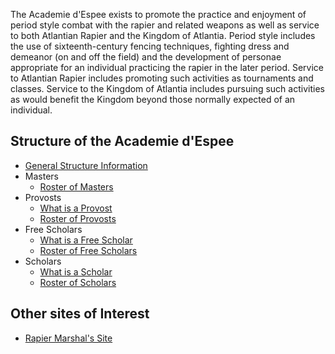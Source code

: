 ---
---

The Academie d'Espee exists to promote the practice and enjoyment of period style combat with the rapier and related weapons as well as service to both Atlantian Rapier and the Kingdom of Atlantia. Period style includes the use of sixteenth-century fencing techniques, fighting dress and demeanor (on and off the field) and the development of personae appropriate for an individual practicing the rapier in the later period. Service to Atlantian Rapier includes promoting such activities as tournaments and classes. Service to the Kingdom of Atlantia includes pursuing such activities as would benefit the Kingdom beyond those normally expected of an individual.

## Structure of the Academie d'Espee

* [General Structure Information](guild)
* Masters
  * [Roster of Masters](masters)
* Provosts
  * [What is a Provost](articles/guidelines)
  * [Roster of Provosts](provosts)
* Free Scholars
  * [What is a Free Scholar](articles/freescholar-2)
  * [Roster of Free Scholars](fs)
* Scholars
  * [What is a Scholar](articles/scholar)
  * [Roster of Scholars](scholars)

## Other sites of Interest
* [Rapier Marshal's Site](http://rapier.atlantia.sca.org/)

